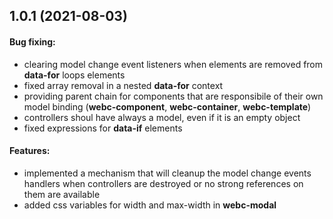 
## 1.0.1 (2021-08-03)
#### Bug fixing:

*  clearing model change event listeners when elements are removed from **data-for** loops elements
*  fixed array removal in a nested **data-for** context
* providing parent chain for components that are responsibile of their own model binding (**webc-component**, **webc-container**, **webc-template**)
* controllers shoul have always a model, even if it is an empty object
* fixed expressions for **data-if** elements


#### Features:
* implemented a mechanism that will cleanup the model change events handlers when controllers are destroyed or no strong references on them are available 
* added css variables for width and max-width in **webc-modal**
